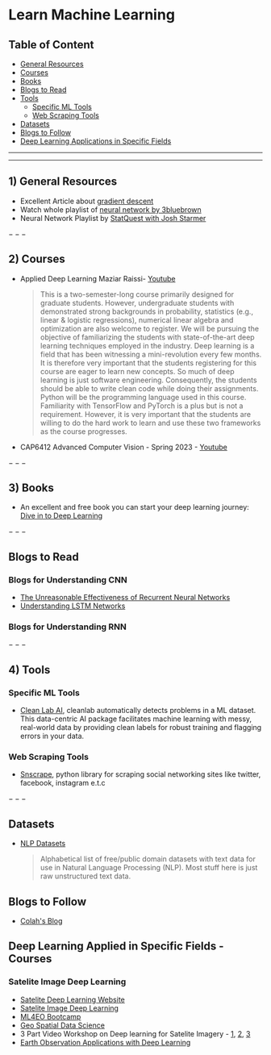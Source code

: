 # Learn Machine Learning

## Table of Content
- [General Resources](#general)
- [Courses](#courses)
- [Books](#books)
- [Blogs to Read](#blogstoread)
- [Tools](#tools)
  - [Specific ML Tools](#smltools)
  - [Web Scraping Tools](#webscraping)
- [Datasets](#datasets)
- [Blogs to Follow](#blogs)
- [Deep Learning Applications in Specific Fields](#specificareas)


-----------------------------------------------------
-----------------------------------------------------
<a id="general"></a>
## 1) General Resources

  - Excellent Article about [gradient descent](https://towardsdatascience.com/gradient-descent-algorithm-a-deep-dive-cf04e8115f21)
  - Watch whole playlist of [neural network by 3bluebrown](https://www.youtube.com/watch?v=IHZwWFHWa-w&list=PLZHQObOWTQDNU6R1_67000Dx_ZCJB-3pi&index=2&ab_channel=3Blue1Brown)
  - Neural Network Playlist by [StatQuest with Josh Starmer](https://www.youtube.com/playlist?list=PLblh5JKOoLUIxGDQs4LFFD--41Vzf-ME1)

$---$

<a id="courses"></a>
## 2) Courses

  - Applied Deep Learning Maziar Raissi- [Youtube](https://www.youtube.com/playlist?list=PLoEMreTa9CNmuxQeIKWaz7AVFd_ZeAcy4)


    > This is a two-semester-long course primarily designed for graduate students. However, undergraduate students with demonstrated strong backgrounds in probability, statistics (e.g., linear & logistic regressions), numerical linear algebra and optimization are also welcome to register. We will be pursuing the objective of familiarizing the students with state-of-the-art deep learning techniques employed in the industry. Deep learning is a field that has been witnessing a mini-revolution every few months. It is therefore very important that the students registering for this course are eager to learn new concepts. So much of deep learning is just software engineering. Consequently, the students should be able to write clean code while doing their assignments. Python will be the programming language used in this course. Familiarity with TensorFlow and PyTorch is a plus but is not a requirement. However, it is very important that the students are willing to do the hard work to learn and use these two frameworks as the course progresses.
    
  - CAP6412 Advanced Computer Vision - Spring 2023 - [Youtube](https://www.youtube.com/playlist?list=PLd3hlSJsX_In7qup928HaHmilugBGctuF)
  


$---$

<a id="books"></a>
## 3) Books

  - An excellent and free book you can start your deep learning journey: [Dive in to Deep Learning](http://d2l.ai/index.html)



$---$

<a id="blogstoread"></a>
## Blogs to Read
### Blogs for Understanding CNN
- [The Unreasonable Effectiveness of Recurrent Neural Networks](http://karpathy.github.io/2015/05/21/rnn-effectiveness/)
- [Understanding LSTM Networks](https://colah.github.io/posts/2015-08-Understanding-LSTMs/)
### Blogs for Understanding RNN

$---$
<a id="tools"></a>
## 4) Tools

<a id="smltools"></a>
### Specific ML Tools
  - [Clean Lab AI](https://github.com/cleanlab/cleanlab), cleanlab automatically detects problems in a ML dataset. This data-centric AI package facilitates machine learning with messy, real-world data by providing clean labels for robust training and flagging errors in your data.

<a id="webscraping"></a>
### Web Scraping Tools

  - [Snscrape](https://github.com/JustAnotherArchivist/snscrape), python library for scraping social networking sites like twitter, facebook, instagram e.t.c
  
 
$---$

<a id="datasets"></a>
## Datasets

  - [NLP Datasets](https://github.com/niderhoff/nlp-datasets)
    > Alphabetical list of free/public domain datasets with text data for use in Natural Language Processing (NLP). Most stuff here is just raw unstructured text data.


<a id='blogs'></a>
## Blogs to Follow

  - [Colah's Blog](https://colah.github.io/)
  
<a id="specificareas"></a>
## Deep Learning Applied in Specific Fields - Courses

### Satelite Image Deep Learning

  - [Satelite Deep Learning Website](https://github.com/satellite-image-deep-learning)
  - [Satelite Image Deep Learning](https://satellite-image-deep-learning.github.io/course/welcome.html)
  - [ML4EO Bootcamp](https://online.atingi.org/mod/h5pactivity/view.php?id=29792)
  - [Geo Spatial Data Science](https://github.com/satellite-image-deep-learning/course)
  - 3 Part Video Workshop on Deep learning for Satelite Imagery - [1](https://www.youtube.com/watch?v=3Xn21RT-y7Y&list=PLINDPtcaHmLZqBB2PwHPiqtRnpT-iL6Pm&index=31&ab_channel=Prodramp), [2](https://youtu.be/UBzMgr6yfpw), [3](https://youtu.be/i40ulpcacFM)
  - [Earth Observation Applications with Deep Learning](https://www.youtube.com/playlist?list=PL5qJYH4P0jS-uow1p1knwdxCPb15-6kJT)






